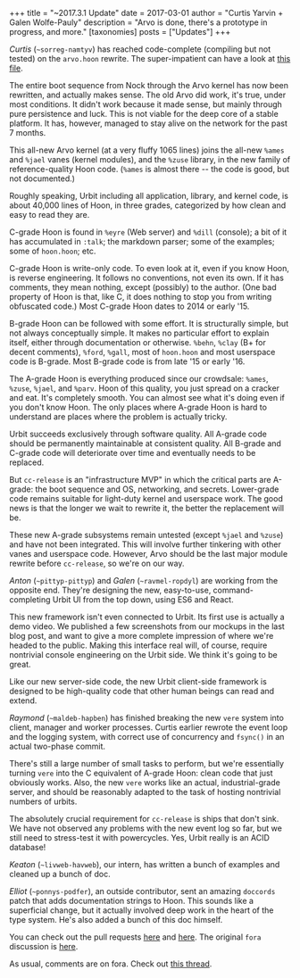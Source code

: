 +++
title = "~2017.3.1 Update"
date = 2017-03-01
author = "Curtis Yarvin + Galen Wolfe-Pauly"
description = "Arvo is done, there's a prototype in progress, and more."
[taxonomies]
posts = ["Updates"]
+++

*Curtis* (`~sorreg-namtyv`) has reached code-complete (compiling but not tested) on
the `arvo.hoon` rewrite.  The super-impatient can have a look at
[this file](https://github.com/cgyarvin/arvo/blob/revere-ivory/sys/parv.hoon).

The entire boot sequence from Nock through the Arvo kernel has now been rewritten,
and actually makes sense.  The old Arvo did work, it's true, under most
conditions.  It didn't work because it made sense, but mainly through pure
persistence and luck.  This is not viable for the deep core of a stable platform.
It has, however, managed to stay alive on the network for the past 7 months.

This all-new Arvo kernel (at a very fluffy 1065 lines) joins the all-new `%ames`
and `%jael` vanes (kernel modules), and the `%zuse` library, in the new family of
reference-quality Hoon code.  (`%ames` is almost there -- the code is good, but not
documented.)

Roughly speaking, Urbit including all application, library, and kernel code, is
about 40,000 lines of Hoon, in three grades, categorized by how clean and easy to
read they are.

C-grade Hoon is found in `%eyre` (Web server) and `%dill` (console); a bit of it
has accumulated in `:talk`; the markdown parser; some of the examples; some of
`hoon.hoon`; etc.

C-grade Hoon is write-only code.  To even look at it, even if you know Hoon, is
reverse engineering.  It follows no conventions, not even its own.  If it has
comments, they mean nothing, except (possibly) to the author.  (One bad property of
Hoon is that, like C, it does nothing to stop you from writing obfuscated code.)
Most C-grade Hoon dates to 2014 or early '15.

B-grade Hoon can be followed with some effort.  It is structurally simple, but not
always conceptually simple.  It makes no particular effort to explain itself,
either through documentation or otherwise.  `%behn`, `%clay` (B+ for decent
comments), `%ford`, `%gall`, most of `hoon.hoon` and most userspace code is
B-grade.  Most B-grade code is from late '15 or early '16.

The A-grade Hoon is everything produced since our crowdsale: `%ames`, `%zuse`,
`%jael`, and `%parv`.  Hoon of this quality, you just spread on a cracker and eat.
It's completely smooth.  You can almost see what it's doing even if you don't know
Hoon.  The only places where A-grade Hoon is hard to understand are places where
the problem is actually tricky.

Urbit succeeds exclusively through software quality.  All A-grade code should be
permanently maintainable at consistent quality.  All B-grade and C-grade code will
deteriorate over time and eventually needs to be replaced.

But `cc-release` is an "infrastructure MVP" in which the critical parts are
A-grade: the boot sequence and OS, networking, and secrets.  Lower-grade code
remains suitable for light-duty kernel and userspace work.  The good news is that
the longer we wait to rewrite it, the better the replacement will be.

These new A-grade subsystems remain untested (except `%jael` and `%zuse`) and have
not been integrated.  This will involve further tinkering with other vanes and
userspace code.  However, Arvo should be the last major module rewrite before
`cc-release`, so we're on our way.

*Anton* (`~pittyp-pittyp`) and *Galen* (`~ravmel-ropdyl`) are working from the
opposite end.  They're designing the new, easy-to-use, command-completing Urbit UI
from the top down, using ES6 and React.

This new framework isn't even connected to Urbit.  Its first use is actually a demo
video.  We published a few screenshots from our mockups in the last blog post, and
want to give a more complete impression of where we're headed to the public.
Making this interface real will, of course, require nontrivial console engineering
on the Urbit side.  We think it's going to be great.

Like our new server-side code, the new Urbit client-side framework is designed to
be high-quality code that other human beings can read and extend.

*Raymond* (`~maldeb-hapben`) has finished breaking the new `vere` system into
client, manager and worker processes.  Curtis earlier rewrote the event loop and
the logging system, with correct use of concurrency and `fsync()` in an actual
two-phase commit.

There's still a large number of small tasks to perform, but we're essentially
turning `vere` into the C equivalent of A-grade Hoon: clean code that just
obviously works.  Also, the new `vere` works like an actual, industrial-grade
server, and should be reasonably adapted to the task of hosting nontrivial numbers
of urbits.

The absolutely crucial requirement for `cc-release` is ships that don't sink.  We
have not observed any problems with the new event log so far, but we still need to
stress-test it with powercycles.  Yes, Urbit really is an ACID database!

*Keaton* (`~livweb-havweb`), our intern, has written a bunch of examples and
cleaned up a bunch of doc.

*Elliot* (`~ponnys-podfer`), an outside contributor, sent an amazing `doccords`
patch that adds documentation strings to Hoon.  This sounds like a superficial
change, but it actually involved deep work in the heart of the type system.  He's
also added a bunch of this doc himself.

You can check out the pull requests [here](https://github.com/urbit/arvo/pull/353)
and [here](https://github.com/urbit/arvo/pull/356).  The original `fora`
discussion is [here](http://urbit.org/fora/posts/~2017.1.16..06.08.17..ae0f~/).

As usual, comments are on fora.  Check out
[this thread](http://urbit.org/fora/posts/~2017.3.1..22.06.50..bf2a~/).
